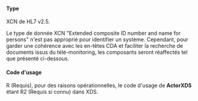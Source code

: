 #### Type

XCN de HL7 v2.5.

Le type de donnée XCN \"Extended composite ID number and name for
persons\" n'est pas approprié pour identifier un système. Cependant,
pour garder une cohérence avec les en-têtes CDA et faciliter la
recherche de documents issus du télé-monitoring, les composants seront
réaffectés tel que présenté ci-dessous.

#### Code d'usage

R (Requis), pour des raisons opérationnelles, le code d'usage de
**ActorXDS** étant R2 (Requis si connu) dans XDS.


